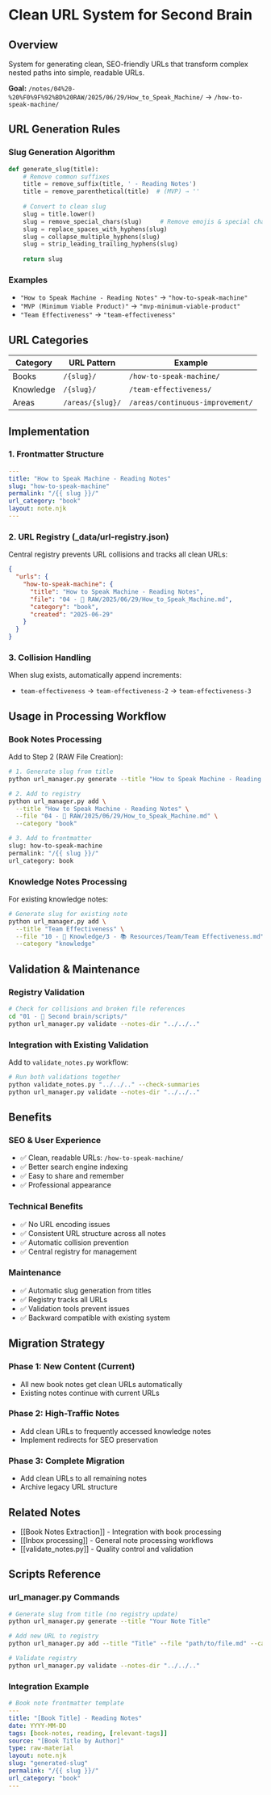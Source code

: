 # Clean URL System for Second Brain

## Overview
System for generating clean, SEO-friendly URLs that transform complex nested paths into simple, readable URLs.

**Goal:** `/notes/04%20-%20%F0%9F%92%BD%20RAW/2025/06/29/How_to_Speak_Machine/` → `/how-to-speak-machine/`

## URL Generation Rules

### Slug Generation Algorithm
```python
def generate_slug(title):
    # Remove common suffixes
    title = remove_suffix(title, ' - Reading Notes')
    title = remove_parenthetical(title)  # (MVP) → ''
    
    # Convert to clean slug
    slug = title.lower()
    slug = remove_special_chars(slug)     # Remove emojis & special chars
    slug = replace_spaces_with_hyphens(slug)
    slug = collapse_multiple_hyphens(slug)
    slug = strip_leading_trailing_hyphens(slug)
    
    return slug
```

### Examples
- `"How to Speak Machine - Reading Notes"` → `"how-to-speak-machine"`
- `"MVP (Minimum Viable Product)"` → `"mvp-minimum-viable-product"`
- `"Team Effectiveness"` → `"team-effectiveness"`

## URL Categories

| Category | URL Pattern | Example |
|----------|-------------|---------|
| Books | `/{slug}/` | `/how-to-speak-machine/` |
| Knowledge | `/{slug}/` | `/team-effectiveness/` |
| Areas | `/areas/{slug}/` | `/areas/continuous-improvement/` |

## Implementation

### 1. Frontmatter Structure
```yaml
---
title: "How to Speak Machine - Reading Notes"
slug: "how-to-speak-machine"
permalink: "/{{ slug }}/"
url_category: "book"
layout: note.njk
---
```

### 2. URL Registry (_data/url-registry.json)
Central registry prevents URL collisions and tracks all clean URLs:

```json
{
  "urls": {
    "how-to-speak-machine": {
      "title": "How to Speak Machine - Reading Notes",
      "file": "04 - 💽 RAW/2025/06/29/How_to_Speak_Machine.md",
      "category": "book",
      "created": "2025-06-29"
    }
  }
}
```

### 3. Collision Handling
When slug exists, automatically append increments:
- `team-effectiveness` → `team-effectiveness-2` → `team-effectiveness-3`

## Usage in Processing Workflow

### Book Notes Processing
Add to Step 2 (RAW File Creation):

```bash
# 1. Generate slug from title
python url_manager.py generate --title "How to Speak Machine - Reading Notes"

# 2. Add to registry
python url_manager.py add \
  --title "How to Speak Machine - Reading Notes" \
  --file "04 - 💽 RAW/2025/06/29/How_to_Speak_Machine.md" \
  --category "book"

# 3. Add to frontmatter
slug: how-to-speak-machine
permalink: "/{{ slug }}/"
url_category: book
```

### Knowledge Notes Processing
For existing knowledge notes:

```bash
# Generate slug for existing note
python url_manager.py add \
  --title "Team Effectiveness" \
  --file "10 - 🧠 Knowledge/3 - 📚 Resources/Team/Team Effectiveness.md" \
  --category "knowledge"
```

## Validation & Maintenance

### Registry Validation
```bash
# Check for collisions and broken file references
cd "01 - 🤖 Second brain/scripts/"
python url_manager.py validate --notes-dir "../../.."
```

### Integration with Existing Validation
Add to `validate_notes.py` workflow:
```bash
# Run both validations together
python validate_notes.py "../../.." --check-summaries
python url_manager.py validate --notes-dir "../../.."
```

## Benefits

### SEO & User Experience
- ✅ Clean, readable URLs: `/how-to-speak-machine/`
- ✅ Better search engine indexing
- ✅ Easy to share and remember
- ✅ Professional appearance

### Technical Benefits
- ✅ No URL encoding issues
- ✅ Consistent URL structure across all notes
- ✅ Automatic collision prevention
- ✅ Central registry for management

### Maintenance
- ✅ Automatic slug generation from titles
- ✅ Registry tracks all URLs
- ✅ Validation tools prevent issues
- ✅ Backward compatible with existing system

## Migration Strategy

### Phase 1: New Content (Current)
- All new book notes get clean URLs automatically
- Existing notes continue with current URLs

### Phase 2: High-Traffic Notes
- Add clean URLs to frequently accessed knowledge notes
- Implement redirects for SEO preservation

### Phase 3: Complete Migration
- Add clean URLs to all remaining notes
- Archive legacy URL structure

## Related Notes
- [[Book Notes Extraction]] - Integration with book processing
- [[Inbox processing]] - General note processing workflows
- [[validate_notes.py]] - Quality control and validation

## Scripts Reference

### url_manager.py Commands
```bash
# Generate slug from title (no registry update)
python url_manager.py generate --title "Your Note Title"

# Add new URL to registry
python url_manager.py add --title "Title" --file "path/to/file.md" --category "book"

# Validate registry
python url_manager.py validate --notes-dir "../../.."
```

### Integration Example
```yaml
# Book note frontmatter template
---
title: "[Book Title] - Reading Notes"
date: YYYY-MM-DD
tags: [book-notes, reading, [relevant-tags]]
source: "[Book Title by Author]"
type: raw-material
layout: note.njk
slug: "generated-slug"
permalink: "/{{ slug }}/"
url_category: "book"
---
```